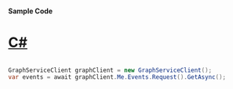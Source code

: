 #### Sample Code
# [C#](#tab/Csharp)

```C#

GraphServiceClient graphClient = new GraphServiceClient();
var events = await graphClient.Me.Events.Request().GetAsync();

```
